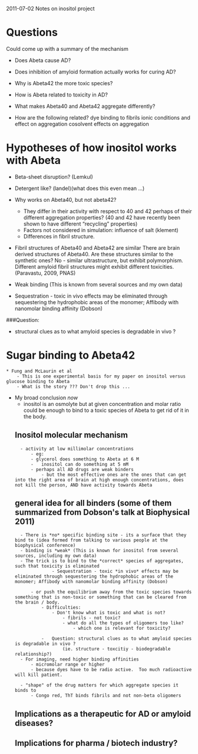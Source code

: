 2011-07-02
Notes on inositol project

# Questions
Could come up with a summary of the mechanism

- Does Abeta cause AD?
- Does inhibition of amyloid formation actually works for curing AD?
- Why is Abeta42 the more toxic species?
- How is Abeta related to toxicity in AD?
- What makes Abeta40 and Abeta42 aggregate differently?

- How are the following related?
	dye binding to fibrils
	ionic conditions and effect on aggregation
	cosolvent effects on aggregation

# Hypotheses of how inositol works with Abeta

- Beta-sheet disruption? (Lemkul) 
- Detergent like? (landel)(what does this even mean ...)

- Why works on Abeta40, but not abeta42?
	- They differ in their activity with respect to 40 and 42 perhaps of their different aggregation properties? (40 and 42 have recently been shown to have different “recycling” properties)
	- Factors not considered in simulation: influence of salt (klement) 
	- Differences in fibril structure.

- Fibril structures of Abeta40 and Abeta42 are similar
There are brain derived structures of Abeta40.  Are these structures similar to the synthetic ones? No - similar ultrastructure, but exhibit polymorphism. Different amyloid fibril structures might exhibit different toxicities. (Paravastu, 2009, PNAS)

- Weak binding (This is known from several sources and my own data)
- Sequestration - toxic in vivo effects may be eliminated through sequestering the hydrophobic areas of the monomer; Affibody with nanomolar binding affinity (Dobson)

###Question: 
- structural clues as to what amyloid species is degradable in vivo ?




# Sugar binding to Abeta42
	* Fung and McLaurin et al
		- This is one experimental basis for my paper on inositol versus glucose binding to Abeta
		- What is the story ??? Don't drop this ...
		
- My broad conclusion *now* 
	- inositol is an osmolyte but at given concentration and molar ratio could be enough to bind to a toxic species of Abeta to get rid of it in the body.
	## Inositol molecular mechanism
		- activity at low millimolar concentrations
			- eg:
			- glycerol does something to Abeta at 6 M
			-	inositol can do something at 5 mM
			- perhaps all AD drugs are weak binders
				- but the most effective ones are the ones that can get into the right area of brain at high enough concentrations, does not kill the person, AND have activity towards Abeta
				
				
	## general idea for all binders (some of them summarized from Dobson's talk at Biophysical 2011)
		- There is *no* specific binding site - its a surface that they bind to (idea formed from talking to various people at the biophysical conference)
		- binding is *weak* (This is known for inositol from several sources, including my own data)
		- The trick is to bind to the *correct* species of aggregates, such that toxicity is eliminated
					- Sequestration - toxic *in vivo* effects may be eliminated through sequestering the hydrophobic areas of the monomer; Affibody with nanomolar binding affinity (Dobson)
		
			- or push the equilibrium away from the toxic species towards something that is non-toxic or something that can be cleared from the brain / body.
				- Difficulties:
					- Don't know what is toxic and what is not?
						- fibrils - not toxic?
						- what do all the types of oligomers too like?
							- which one is relevant for toxicity?
				
				- 	Question: structural clues as to what amyloid species is degradable in vivo ?
						(ie. structure - toxcitiy - biodegradable relationship?)
		- For imaging, need higher binding affinities
			- micromolar range or higher
			- because dyes have to be radio active.  Too much radioactive will kill patient.
		
		- "shape" of the drug matters for which aggregate species it binds to
			- Congo red, ThT binds fibrils and not non-beta oligomers
	
	## Implications as a therapeutic for AD or amyloid diseases?
	## Implications for pharma / biotech industry?
	